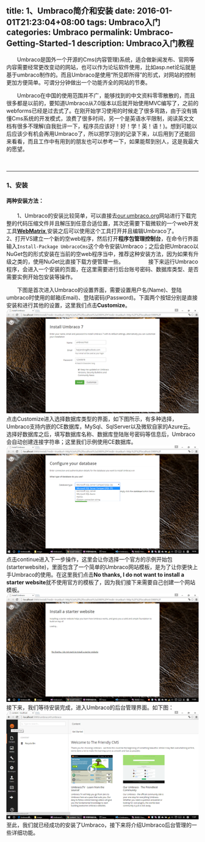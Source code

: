 title: 1、Umbraco简介和安装
date: 2016-01-01T21:23:04+08:00
tags: Umbraco入门
categories: Umbraco
permalink: Umbraco-Getting-Started-1
description: Umbraco入门教程
---
　　Umbraco是国外一个开源的Cms(内容管理)系统，适合做新闻发布、官网等内容需要经常更改变动的网站，也可以作为论坛软件使用，比如asp.net论坛就是基于umbraco制作的。而且Umbraco是使用“所见即所得”的形式，对网站的控制更加方便简单。可谓分分钟做出一个功能齐全的网站的节奏。
<!--more-->
　　Umbraco在中国的使用范围并不广，能够找到的中文资料零零散散的，而且很多都是以前的，要知道Umbraco从7.0版本以后就开始使用MVC编写了，之前的webforms已经是过去式了。在刚开始学习使用的时候走了很多弯路，由于没有搞懂Cms系统的开发模式，浪费了很多时间，另一个是英语水平限制，阅读英文文档有很多不理解(自我批评一下，程序员应该好！好！学！英！语！)。想到可能以后应该少有机会再用Umbraco了，所以把学习到的记录下来，以后用到了还能回来看看，而且工作中有用到的朋友也可以参考一下，如果能帮到别人，这是我最大的愿望。

　　
***
### 1、安装
#### 两种安装方法：
　　1、Umbraco的安装比较简单，可以直接去[our.umbraco.org](http://our.umbraco.org)网站进行下载完整的代码压缩文件并且解压到任意合适位置，其次还需要下载微软的一个web开发工具[**WebMatrix**](http://www.microsoft.com/web/webmatrix/),安装之后可以使用这个工具打开并且编辑Umbraco了。　
　　2、打开VS建立一个新的空web程序，然后打开**程序包管理控制台**，在命令行界面输入`Install-Package UmbracoCms`这个命令安装Umbraco；之后会把Umbraco以NuGet包的形式安装在当前的空web程序当中，推荐这种安装方法，因为如果有升级之类的，使用NuGet比直接下载方便管理一些。
　　
　　接下来运行Umbraco程序，会进入一个安装的页面，在这里需要进行后台账号密码、数据库类型、是否需要实例开始包安装等操作。

　　下图是首次进入Umbraco的设置界面，需要设置用户名(Name)、登陆umbraco时使用的邮箱(Email)、登陆密码(Password)。下面两个按钮分别是直接安装和进行其他的设置，这里我们点击**Customize**。
　　![](/image/umbraco/setting1.png)
　　点击Customize进入选择数据库类型的界面，如下图所示，有多种选择，Umbraco支持内嵌的CE数据库，MySql、SqlServer以及微软自家的Azure云。选择好数据库之后，填写数据库名称、数据库登陆账号密码等信息后，Umbraco会自动创建连接字符串；这里我们示例使用CE数据库。
　　![](/image/umbraco/setting2.png)
　　点击continue进入下一步操作，这里会让你选择一个官方的示例开始包(starterwebsite)，里面包含了一个简单的Umbraco网站模板，是为了让你更快上手Umbraco的使用。在这里我们点击**No thanks, I do not want to install a starter website**就不使用官方的模板了，因为我们接下来需要自己创建一个网站模板。
　　![](/image/umbraco/setting3.png)
　　接下来，我们等待安装完成，进入Umbraco的后台管理界面。如下图：
　　![](/image/umbraco/backoffice1.png)
　　至此，我们就已经成功的安装了Umbraco，接下来将介绍Umbraco后台管理的一些详细功能。
　　